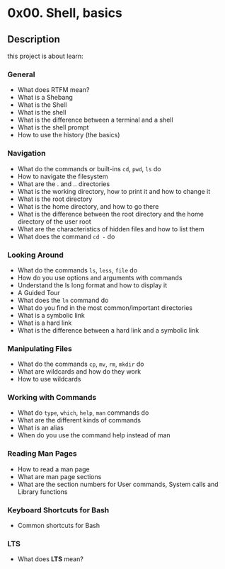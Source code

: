 # 0x00. Shell, basics

## Description

this project is about learn:

### General
* What does RTFM mean?
* What is a Shebang
* What is the Shell
* What is the shell
* What is the difference between a terminal and a shell
* What is the shell prompt
* How to use the history (the basics)

### Navigation
* What do the commands or built-ins `cd`, `pwd`, `ls` do
* How to navigate the filesystem
* What are the . and .. directories
* What is the working directory, how to print it and how to change it
* What is the root directory
* What is the home directory, and how to go there
* What is the difference between the root directory and the home directory of the user root
* What are the characteristics of hidden files and how to list them
* What does the command `cd -` do

### Looking Around
* What do the commands `ls`, `less`, `file` do
* How do you use options and arguments with commands
* Understand the ls long format and how to display it
* A Guided Tour
* What does the `ln` command do
* What do you find in the most common/important directories
* What is a symbolic link
* What is a hard link
* What is the difference between a hard link and a symbolic link

### Manipulating Files
* What do the commands `cp`, `mv`, `rm`, `mkdir` do
* What are wildcards and how do they work
* How to use wildcards

### Working with Commands
* What do `type`, `which`, `help`, `man` commands do
* What are the different kinds of commands
* What is an alias
* When do you use the command help instead of man

### Reading Man Pages
* How to read a man page
* What are man page sections
* What are the section numbers for User commands, System calls and Library functions

### Keyboard Shortcuts for Bash
* Common shortcuts for Bash

### LTS
* What does **LTS** mean?